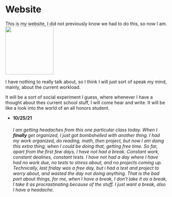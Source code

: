 # Website
<html>
 
  <body> 
    This is my website, I did not previously know we had to do this, so now I am.
  </body>
    <img  width=150px src="https://media.istockphoto.com/photos/hi-resolution-emoticon-expression-picture-id825705580?k=20&m=825705580&s=612x612&w=0&h=7OagYzs7Ol0dBIksVygms_cEdfyY43RtTBdi-VFn6ug=" />
         </html>
         <p> <id="Nothing"/> I have nothing to really talk about, so I think I will just sort of speak my mind, mainly, about the current workload.</p>
       <p2> It will be a sort of social experiment I guess, where whenever I have a thought about thes current school stuff, I will come hear and write. It will be like a look into the world of an all honors student. </p2>
       <ul>
           <li> <strong> 10/25/21 </strong>
             <h6> I am getting headaches from this one particular class today.
              When I <strong> finally </strong> get organized, I just got bombshelled with another thing. I had my work organized, do reading, math, then project, but now I am doing this extra thing, when I could be doing that, getting free time. So far, apart from the first few days, I have not had a break. Constant work, constant dealines, constant tests. I have not had a day where I have had no work due, no tests to stress about, and no projects coming up. Technically, last friday was a free day, but i had a test and project to worry about, and wasted the day not doing anything. That is the bad part about things, for me, when I have a break, I don't take it as a break, I take it as procrastinating because of the stuff. I just want a break, also I have a headache.
